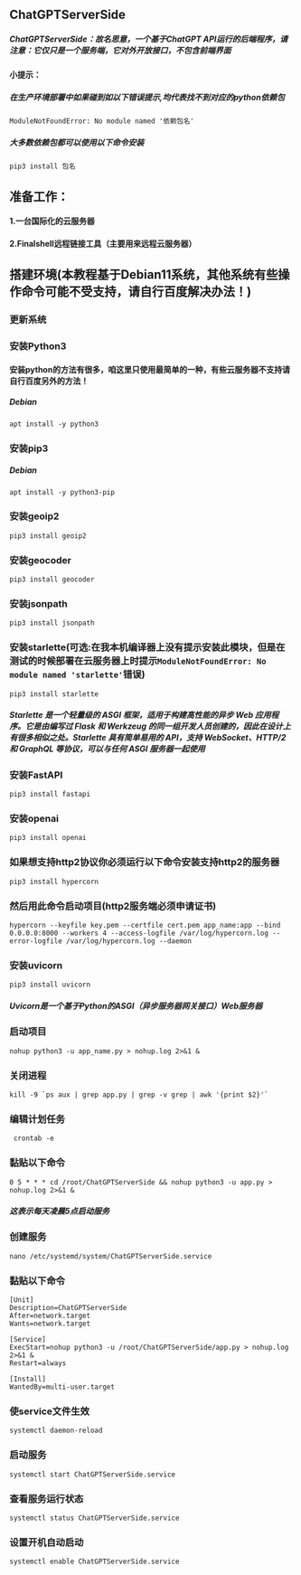 ## ChatGPTServerSide
##### ChatGPTServerSide：故名思意，一个基于ChatGPT API运行的后端程序，请注意：它仅只是一个服务端，它对外开放接口，不包含前端界面
#### 小提示：
##### 在生产环境部署中如果碰到如以下错误提示,均代表找不到对应的python依赖包
`ModuleNotFoundError: No module named '依赖包名'`
##### 大多数依赖包都可以使用以下命令安装
    pip3 install 包名 
## 准备工作：
#### 1.一台国际化的云服务器
#### 2.Finalshell远程链接工具（主要用来远程云服务器）
## 搭建环境(本教程基于Debian11系统，其他系统有些操作命令可能不受支持，请自行百度解决办法！)
### 更新系统
### 安装Python3
#### 安装python的方法有很多，咱这里只使用最简单的一种，有些云服务器不支持请自行百度另外的方法！
##### Debian
    apt install -y python3
### 安装pip3
##### Debian
    apt install -y python3-pip
### 安装geoip2
    pip3 install geoip2
### 安装geocoder
    pip3 install geocoder
### 安装jsonpath
    pip3 install jsonpath
### 安装starlette(可选:在我本机编译器上没有提示安装此模块，但是在测试的时候部署在云服务器上时提示`ModuleNotFoundError: No module named 'starlette'`错误)
    pip3 install starlette
##### Starlette 是一个轻量级的 ASGI 框架，适用于构建高性能的异步 Web 应用程序。它是由编写过 Flask 和 Werkzeug 的同一组开发人员创建的，因此在设计上有很多相似之处。Starlette 具有简单易用的 API，支持 WebSocket、HTTP/2 和 GraphQL 等协议，可以与任何 ASGI 服务器一起使用
### 安装FastAPI
    pip3 install fastapi
### 安装openai
    pip3 install openai
### 如果想支持http2协议你必须运行以下命令安装支持http2的服务器
    pip3 install hypercorn
### 然后用此命令启动项目(http2服务端必须申请证书)
    hypercorn --keyfile key.pem --certfile cert.pem app_name:app --bind 0.0.0.0:8000 --workers 4 --access-logfile /var/log/hypercorn.log --error-logfile /var/log/hypercorn.log --daemon
### 安装uvicorn
    pip3 install uvicorn
##### Uvicorn是一个基于Python的ASGI（异步服务器网关接口）Web服务器
### 启动项目
    nohup python3 -u app_name.py > nohup.log 2>&1 &
### 关闭进程
    kill -9 `ps aux | grep app.py | grep -v grep | awk '{print $2}'`
### 编辑计划任务
     crontab -e
### 黏贴以下命令
    0 5 * * * cd /root/ChatGPTServerSide && nohup python3 -u app.py > nohup.log 2>&1 &
##### 这表示每天凌晨5点启动服务
### 创建服务
    nano /etc/systemd/system/ChatGPTServerSide.service
### 黏贴以下命令
    [Unit]
    Description=ChatGPTServerSide
    After=network.target
    Wants=network.target

    [Service]
    ExecStart=nohup python3 -u /root/ChatGPTServerSide/app.py > nohup.log 2>&1 &
    Restart=always

    [Install]
    WantedBy=multi-user.target
### 使service文件生效
    systemctl daemon-reload
### 启动服务
    systemctl start ChatGPTServerSide.service
### 查看服务运行状态
    systemctl status ChatGPTServerSide.service
### 设置开机自动启动
    systemctl enable ChatGPTServerSide.service
